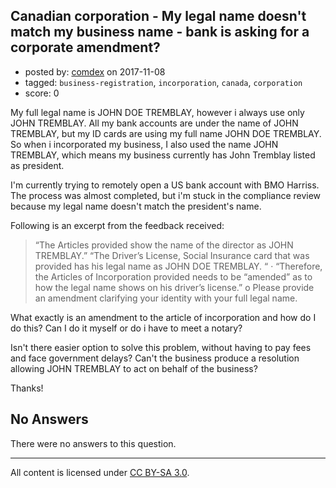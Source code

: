 ## Canadian corporation - My legal name doesn't match my business name - bank is asking for a corporate amendment?

- posted by: [comdex](https://stackexchange.com/users/9878004/comdex) on 2017-11-08
- tagged: `business-registration`, `incorporation`, `canada`, `corporation`
- score: 0

My full legal name is JOHN DOE TREMBLAY, however i always use only JOHN TREMBLAY. All my bank accounts are under the name of JOHN TREMBLAY, but my ID cards are using my full name JOHN DOE TREMBLAY. So when i incorporated my business, I also used the name JOHN TREMBLAY, which means my business currently has John Tremblay listed as president.

I'm currently trying to remotely open a US bank account with BMO Harriss. The process was almost completed, but i'm stuck in the compliance review because my legal name doesn't match the president's name.

Following is an excerpt from the feedback received:

> “The Articles provided show the name of the director as JOHN
> TREMBLAY.” “The Driver’s License, Social Insurance card that was
> provided has his legal name as JOHN DOE TREMBLAY. “ · “Therefore, the
> Articles of Incorporation provided needs to be “amended” as to how the
> legal name shows on his driver’s license.” o Please provide an
> amendment clarifying your identity with your full legal name.

What exactly is an amendment to the article of incorporation and how do I do this? Can I do it myself or do i have to meet a notary?

Isn't there easier option to solve this problem, without having to pay fees and face government delays? Can't the business produce a resolution allowing JOHN TREMBLAY to act on behalf of the business?

Thanks!

## No Answers

There were no answers to this question.


---

All content is licensed under [CC BY-SA 3.0](https://creativecommons.org/licenses/by-sa/3.0/).
